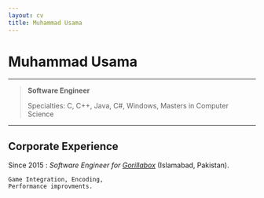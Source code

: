 ```yaml
---
layout: cv
title: Muhammad Usama
---
```


Muhammad Usama
=========================

----
>  **Software Engineer**
> 
>  Specialties: C, C++, Java, C#, Windows,
>  Masters in Computer Science 

----

Corporate Experience
--------------------

Since 2015
:   *Software Engineer for [Gorillabox](https://www.gorillabox.net/)*
    (Islamabad, Pakistan).

    Game Integration, Encoding,  
    Performance improvments.
